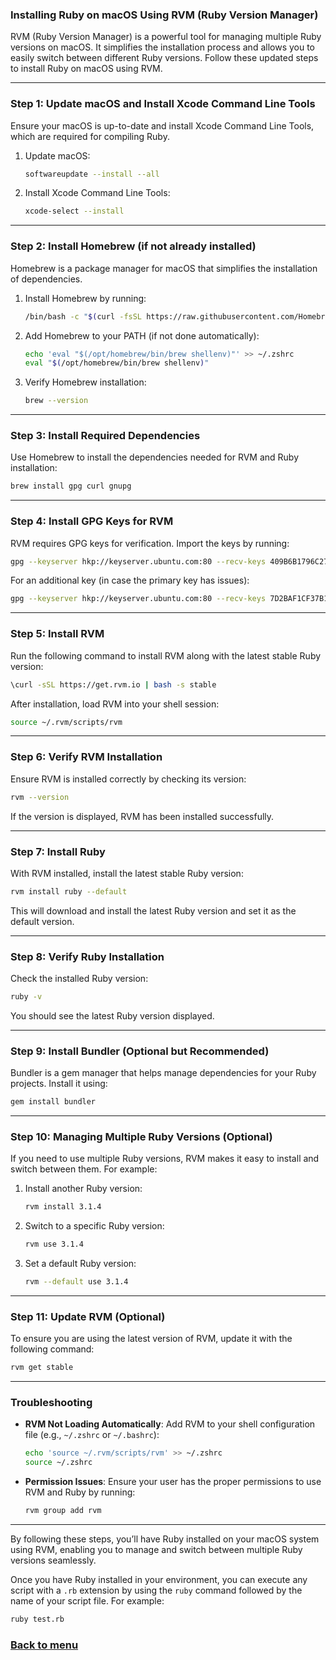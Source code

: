 ### Installing Ruby on macOS Using RVM (Ruby Version Manager)

RVM (Ruby Version Manager) is a powerful tool for managing multiple Ruby versions on macOS. It simplifies the installation process and allows you to easily switch between different Ruby versions. Follow these updated steps to install Ruby on macOS using RVM.

---

### Step 1: Update macOS and Install Xcode Command Line Tools

Ensure your macOS is up-to-date and install Xcode Command Line Tools, which are required for compiling Ruby.

1. Update macOS:
   ```bash
   softwareupdate --install --all
   ```

2. Install Xcode Command Line Tools:
   ```bash
   xcode-select --install
   ```

---

### Step 2: Install Homebrew (if not already installed)

Homebrew is a package manager for macOS that simplifies the installation of dependencies.

1. Install Homebrew by running:
   ```bash
   /bin/bash -c "$(curl -fsSL https://raw.githubusercontent.com/Homebrew/install/HEAD/install.sh)"
   ```

2. Add Homebrew to your PATH (if not done automatically):
   ```bash
   echo 'eval "$(/opt/homebrew/bin/brew shellenv)"' >> ~/.zshrc
   eval "$(/opt/homebrew/bin/brew shellenv)"
   ```

3. Verify Homebrew installation:
   ```bash
   brew --version
   ```

---

### Step 3: Install Required Dependencies

Use Homebrew to install the dependencies needed for RVM and Ruby installation:

```bash
brew install gpg curl gnupg
```

---

### Step 4: Install GPG Keys for RVM

RVM requires GPG keys for verification. Import the keys by running:

```bash
gpg --keyserver hkp://keyserver.ubuntu.com:80 --recv-keys 409B6B1796C275462A1703113804BB82D39DC0E3
```

For an additional key (in case the primary key has issues):

```bash
gpg --keyserver hkp://keyserver.ubuntu.com:80 --recv-keys 7D2BAF1CF37B13E2069D6956105BD0E739499BDB
```

---

### Step 5: Install RVM

Run the following command to install RVM along with the latest stable Ruby version:

```bash
\curl -sSL https://get.rvm.io | bash -s stable
```

After installation, load RVM into your shell session:

```bash
source ~/.rvm/scripts/rvm
```

---

### Step 6: Verify RVM Installation

Ensure RVM is installed correctly by checking its version:

```bash
rvm --version
```

If the version is displayed, RVM has been installed successfully.

---

### Step 7: Install Ruby

With RVM installed, install the latest stable Ruby version:

```bash
rvm install ruby --default
```

This will download and install the latest Ruby version and set it as the default version.

---

### Step 8: Verify Ruby Installation

Check the installed Ruby version:

```bash
ruby -v
```

You should see the latest Ruby version displayed.

---

### Step 9: Install Bundler (Optional but Recommended)

Bundler is a gem manager that helps manage dependencies for your Ruby projects. Install it using:

```bash
gem install bundler
```

---

### Step 10: Managing Multiple Ruby Versions (Optional)

If you need to use multiple Ruby versions, RVM makes it easy to install and switch between them. For example:

1. Install another Ruby version:
   ```bash
   rvm install 3.1.4
   ```

2. Switch to a specific Ruby version:
   ```bash
   rvm use 3.1.4
   ```

3. Set a default Ruby version:
   ```bash
   rvm --default use 3.1.4
   ```

---

### Step 11: Update RVM (Optional)

To ensure you are using the latest version of RVM, update it with the following command:

```bash
rvm get stable
```

---

### Troubleshooting

- **RVM Not Loading Automatically**: Add RVM to your shell configuration file (e.g., `~/.zshrc` or `~/.bashrc`):
  ```bash
  echo 'source ~/.rvm/scripts/rvm' >> ~/.zshrc
  source ~/.zshrc
  ```

- **Permission Issues**: Ensure your user has the proper permissions to use RVM and Ruby by running:
  ```bash
  rvm group add rvm
  ```

---

By following these steps, you’ll have Ruby installed on your macOS system using RVM, enabling you to manage and switch between multiple Ruby versions seamlessly.

Once you have Ruby installed in your environment, you can execute any script with a `.rb` extension by using the `ruby` command followed by the name of your script file. For example:

```bash
ruby test.rb
```

### [Back to menu](../README.md)